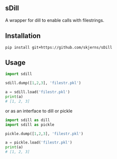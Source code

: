 ## sDill
A wrapper for dill to enable calls with filestrings.

## Installation
`pip install git+https://github.com/skjerns/sDill`

## Usage
```Python 
import sdill

sdill.dump([1,2,3], 'filestr.pkl')

a = sdill.load('filestr.pkl')
print(a)
# [1, 2, 3]
```

or as an interface to dill or pickle

```Python 
import sdill as dill
import sdill as pickle

pickle.dump([1,2,3], 'filestr.pkl')

a = pickle.load('filestr.pkl')
print(a)
# [1, 2, 3]
```
